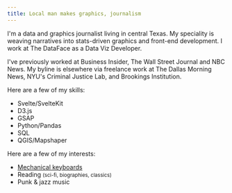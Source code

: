 ```yaml
---
title: Local man makes graphics, journalism
---
```


I'm a data and graphics journalist living in central Texas. My speciality is weaving narratives into stats-driven graphics and front-end development. I work at The DataFace as a Data Viz Developer.

I've previously worked at Business Insider, The Wall Street Journal and NBC News. My byline is elsewhere via freelance work at The Dallas Morning News, NYU's Criminal Justice Lab, and Brookings Institution.

Here are a few of my skills:

- Svelte/SvelteKit
- D3.js
- GSAP
- Python/Pandas
- SQL
- QGIS/Mapshaper

Here are a few of my interests:

- [Mechanical keyboards](https://twitter.com/sawyerdabear/status/1412516384609812484)
- Reading <small>(sci-fi, biographies, classics)</small>
- Punk & jazz music
